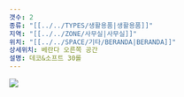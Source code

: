 ```yaml
---
갯수: 2
종류: "[[../../TYPES/생활용품|생활용품]]"
지역: "[[../../ZONE/사무실|사무실]]"
위치: "[[../../SPACE/기타/BERANDA|BERANDA]]"
상세위치: 베란다 오른쪽 공간
설명: 데코&소프트 30롤
---
```


![](http://192.168.50.22/devices/240427_IMG_0274.jpg)
